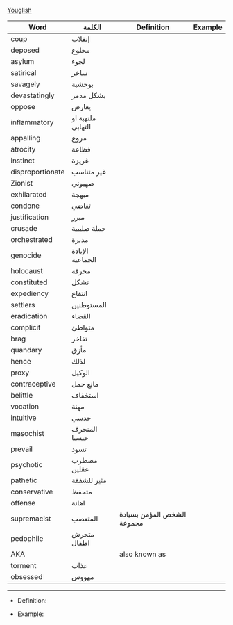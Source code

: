 [Youglish](https://youglish.com/)

| Word | الكلمة | Definition | Example |
| ---- | ---- | ---- | ---- |
| coup | إنقلاب |  |  |
| deposed | مخلوع |  |  |
| asylum | لجوء |  |  |
| satirical | ساخر |  |  |
| savagely | بوحشية |  |  |
| devastatingly | بشكل مدمر |  |  |
| oppose | يعارض |  |  |
| inflammatory | ملتهبة او التهابي |  |  |
| appalling | مروع |  |  |
| atrocity | فظاعة |  |  |
| instinct | غريزة |  |  |
| disproportionate | غير متناسب |  |  |
| Zionist | صهيوني |  |  |
| exhilarated | مبهجة |  |  |
| condone | تغاضي |  |  |
| justification | مبرر |  |  |
| crusade | حملة صليبية |  |  |
| orchestrated | مدبرة |  |  |
| genocide | الإبادة الجماعية |  |  |
| holocaust | محرقة |  |  |
| constituted | تشكل |  |  |
| expediency | انتفاع |  |  |
| settlers | المستوطنين |  |  |
| eradication | القضاء |  |  |
| complicit | متواطئ |  |  |
| brag | تفاخر |  |  |
| quandary | مأزق |  |  |
| hence | لذلك |  |  |
| proxy | الوكيل |  |  |
| contraceptive | مانع حمل |  |  |
| belittle | استخفاف |  |  |
| vocation | مهنة |  |  |
| intuitive | حدسي |  |  |
| masochist | المنحرف جنسيا |  |  |
| prevail | تسود |  |  |
| psychotic | مضطرب عقلين |  |  |
| pathetic | مثير للشفقة |  |  |
| conservative | متحفظ |  |  |
| offense | اهانة |  |  |
| supremacist | المتعصب | الشخص المؤمن بسيادة مجموعة |  |
| pedophile | متحرش اطفال |  |  |
| AKA |  | also known as |  |
| torment | عذاب |  |  |
| obsessed | مهووس |  |  |

---
- Definition: 

- Example:

